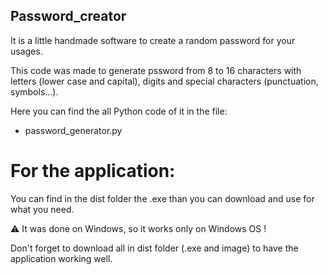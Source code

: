 ## Password_creator
It is a little handmade software to create a random password for your usages.

This code was made to generate pssword from 8 to 16 characters with letters (lower case and capital), digits and special characters (punctuation, symbols...).

Here you can find the all Python code of it in the file:
* password_generator.py

# For the application:

You can find in the dist folder the .exe than you can download and use for what you need.

⚠️ It was done on Windows, so it works only on Windows OS !

Don't forget to download all in dist folder (.exe and image) to have the application working well.
